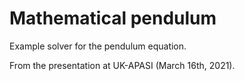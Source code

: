 # Mathematical pendulum 
Example solver for the pendulum equation.

From the presentation at UK-APASI (March 16th, 2021).
